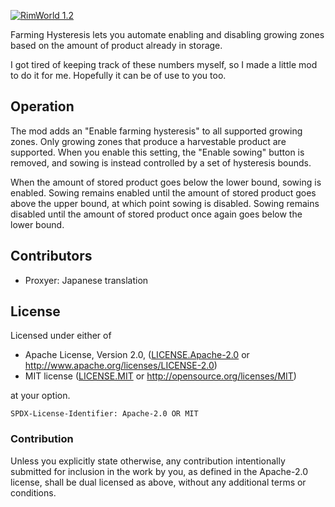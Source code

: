 [![RimWorld 1.2](https://img.shields.io/badge/RimWorld-1.2-brightgreen.svg)](http://rimworldgame.com/)

Farming Hysteresis lets you automate enabling and disabling growing zones based on the amount of product already in storage.

I got tired of keeping track of these numbers myself, so I made a little mod to do it for me. Hopefully it can be of use to you too.

## Operation

The mod adds an "Enable farming hysteresis" to all supported growing zones. Only growing zones that produce a harvestable product are supported. When you enable this setting, the "Enable sowing" button is removed, and sowing is instead controlled by a set of hysteresis bounds.

When the amount of stored product goes below the lower bound, sowing is enabled. Sowing remains enabled until the amount of stored product goes above the upper bound, at which point sowing is disabled. Sowing remains disabled until the amount of stored product once again goes below the lower bound.

## Contributors

* Proxyer: Japanese translation

## License

Licensed under either of

* Apache License, Version 2.0, ([LICENSE.Apache-2.0](LICENSE.Apache-2.0) or http://www.apache.org/licenses/LICENSE-2.0)
* MIT license ([LICENSE.MIT](LICENSE.MIT) or http://opensource.org/licenses/MIT)

at your option.

`SPDX-License-Identifier: Apache-2.0 OR MIT`

### Contribution

Unless you explicitly state otherwise, any contribution intentionally submitted
for inclusion in the work by you, as defined in the Apache-2.0 license, shall be
dual licensed as above, without any additional terms or conditions.
